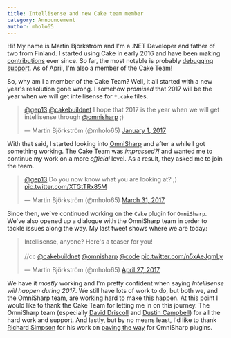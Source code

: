 ```yaml
---
title: Intellisense and new Cake team member
category: Announcement
author: mholo65
---
```


Hi! My name is Martin Björkström and I'm a .NET Developer and father of two from Finland.  I started using Cake in early 2016 and have been making [contributions](https://github.com/cake-build/cake/commits?author=mholo65) ever since. So far, the most notable is probably [debugging support](https://github.com/cake-build/cake/pull/858).  As of April, I'm also a member of the Cake Team!

So, why am I a member of the Cake Team?  Well, it all started with a new year's resolution gone wrong.  I somehow _promised_ that 2017 will be the year when we will get intellisense for `*.cake` files.

<blockquote class="twitter-tweet" data-lang="en"><p lang="en" dir="ltr"><a href="https://twitter.com/gep13">@gep13</a> <a href="https://twitter.com/cakebuildnet">@cakebuildnet</a> I hope that 2017 is the year when we will get intellisense through <a href="https://twitter.com/omnisharp">@omnisharp</a> ;)</p>&mdash; Martin Björkström (@mholo65) <a href="https://twitter.com/mholo65/status/815617341568512000">January 1, 2017</a></blockquote>

With that said, I started looking into [OmniSharp](http://www.omnisharp.net/) and after a while I got something working.  The Cake Team was _impressed?!_ and wanted me to continue my work on a more _official_ level.  As a result, they asked me to join the team.

<blockquote class="twitter-tweet" data-lang="en"><p lang="en" dir="ltr"><a href="https://twitter.com/gep13">@gep13</a> Do you now know what you are looking at? ;) <a href="https://t.co/XTGtTRx85M">pic.twitter.com/XTGtTRx85M</a></p>&mdash; Martin Björkström (@mholo65) <a href="https://twitter.com/mholo65/status/847916254740570119">March 31, 2017</a></blockquote>

Since then, we´ve continued working on the `Cake` plugin for `OmniSharp`.  We've also opened up a dialogue with the OmniSharp team in order to tackle issues along the way.  My last tweet shows where we are today:

<blockquote class="twitter-tweet" data-lang="en"><p lang="en" dir="ltr">Intellisense, anyone? Here&#39;s a teaser for you!<br><br>//cc <a href="https://twitter.com/cakebuildnet">@cakebuildnet</a> <a href="https://twitter.com/omnisharp">@omnisharp</a> <a href="https://twitter.com/code">@code</a> <a href="https://t.co/n5xAeJgmLy">pic.twitter.com/n5xAeJgmLy</a></p>&mdash; Martin Björkström (@mholo65) <a href="https://twitter.com/mholo65/status/857731193554554881">April 27, 2017</a></blockquote>

We have it _mostly_ working and I'm pretty confident when saying _Intellisense will happen during 2017_.  We still have lots of work to do, but both we, and the OmniSharp team, are working hard to make this happen.  At this point I would like to thank the Cake Team for letting me in on this journey.  The OmniSharp team (especially [David Driscoll](https://github.com/david-driscoll) and [Dustin Campbell](https://github.com/DustinCampbell)) for all the hard work and support.  And lastly, but by no means least, I'd like to thank [Richard Simpson](https://github.com/RichiCoder1) for his work on [paving the way](https://github.com/OmniSharp/omnisharp-roslyn/issues/208) for OmniSharp plugins.

<script async src="https://platform.twitter.com/widgets.js" charset="utf-8"></script>